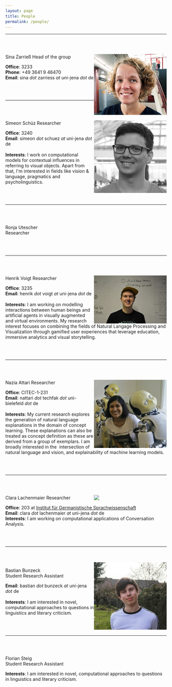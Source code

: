 ```yaml
---
layout: page
title: People
permalink: /people/
---
```


______

<br/><br/>

<img style="float: right; width: 227px;" src="/assets/profilesina.jpg">
  Sina Zarrieß  
  Head of the group  

  __Office__: 3233  
  __Phone__: +49 3641 9 46470    
  __Email__: sina *dot* zarriess *at* uni-jena *dot* de  

<br/><br/>

______

<br/><br/>

<img style="float: right; width: 227px;" src="/assets/simeon.jpg">
  Simeon Schüz  
  Researcher  

  __Office__: 3240  
  __Email__: simeon *dot* schuez *at* uni-jena *dot* de  
  <br/>
  __Interests__:
  I work on computational models for contextual influences in referring to visual objects.
  Apart from that, I'm interested in fields like vision & language, pragmatics and psycholinguistics.

<br/><br/>

______

<br/><br/>

<!-- <img style="float: right;" src="/assets/profilesina.jpg"> -->
  Ronja Utescher  
  Researcher  

<!--
  __Office__: 3233  
  __Phone__: +49 3641 9 46470    
  __Email__: sina *dot* zarriess *at* uni-jena *dot* de  
-->

<br/><br/>

______

<br/><br/>

<img style="float: right; width: 227px;" src="/assets/henrik.jpg">
  Henrik Voigt  
  Researcher  

  __Office__: 3235    
  __Email__: henrik *dot* voigt *at* uni-jena *dot* de  
  <br/>
  __Interests__:
  I am working on modelling interactions between human beings and artificial agents in visually augmented and virtual environments.
  My research interest focuses on combining the fields of Natural Langage Processing and Visualization through gamified user experiences
  that leverage education, immersive analytics and visual storytelling.

<br/><br/>

______

<br/><br/>

<img style="float: right; width: 227px;" src="/assets/nazia.jpg">
  Nazia Attari  
  Researcher  

  __Office__: CITEC-1-231     
  __Email__: nattari *dot* techfak *dot* uni-bielefeld *dot* de   
  <br/>
  __Interests__:
  My current research explores the generation of natural language explanations in the domain of concept learning. These explanations can also be treated as concept definition as these are derived from a group of exemplars. I am broadly interested in the  intersection of natural language and vision, and explainability of machine learning models.

<br/><br/>

______

<br/><br/>

<img style="float: right; width: 227px;" src="/assets/clara.jpg">
  Clara Lachenmaier  
  Researcher  

  __Office__: 203 at [Institut für Germanistische Sprachwissenschaft](<https://www.google.com/maps/place/50%C2%B055'48.9%22N+11%C2%B035'02.6%22E/@50.930253,11.584047,18z/data=!4m5!3m4!1s0x0:0x0!8m2!3d50.930253!4d11.584047>)   
  __Email__: clara *dot* lachenmaier *at* uni-jena *dot* de
  <br/>
  __Interests__: I am working on computational applications of Conversation Analysis.

<br/><br/>

______  

<br/><br/>
<img style="float: right; width: 227px;" src="/assets/bastian.jpeg">
<br>
  Bastian Bunzeck  
  Student Research Assistant

  __Email__: bastian *dot* bunzeck *at* uni-jena *dot* de  
  <br/>
  __Interests__:
  I am interested in novel, computational approaches to questions in linguistics and literary criticism.

<br/><br/>

______  

<br/><br/>

  Florian Steig  
  Student Research Assistant

  __Interests__:
  I am interested in novel, computational approaches to questions in linguistics and literary criticism.

<br/><br/>
